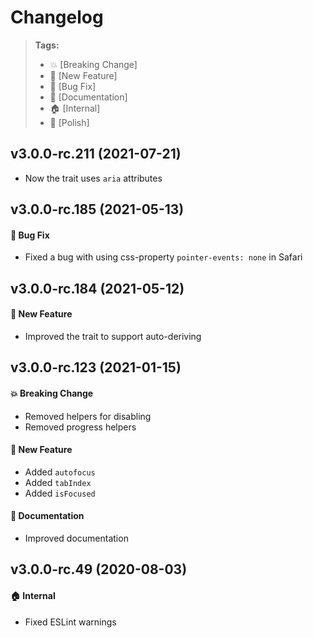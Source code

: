 Changelog
=========

> **Tags:**
> - :boom:       [Breaking Change]
> - :rocket:     [New Feature]
> - :bug:        [Bug Fix]
> - :memo:       [Documentation]
> - :house:      [Internal]
> - :nail_care:  [Polish]

## v3.0.0-rc.211 (2021-07-21)

* Now the trait uses `aria` attributes

## v3.0.0-rc.185 (2021-05-13)

#### :bug: Bug Fix

* Fixed a bug with using css-property `pointer-events: none` in Safari

## v3.0.0-rc.184 (2021-05-12)

#### :rocket: New Feature

* Improved the trait to support auto-deriving

## v3.0.0-rc.123 (2021-01-15)

#### :boom: Breaking Change

* Removed helpers for disabling
* Removed progress helpers

#### :rocket: New Feature

* Added `autofocus`
* Added `tabIndex`
* Added `isFocused`

#### :memo: Documentation

* Improved documentation

## v3.0.0-rc.49 (2020-08-03)

#### :house: Internal

* Fixed ESLint warnings
